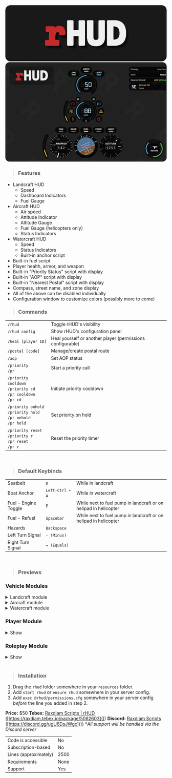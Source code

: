 <img src="https://github.com/Raxdiam/rHUD/blob/main/images/forum-thumb.png?raw=true" />
<img src="https://github.com/Raxdiam/rHUD/blob/main/images/forum-banner.png?raw=true" />

> ### Features

* Landcraft HUD
  - Speed
  - Dashboard Indicators
  - Fuel Gauge
* Aircraft HUD
  - Air speed
  - Attitude Indicator
  - Altitude Gauge
  - Fuel Gauge (helicopters only)
  - Status Indicators
* Watercraft HUD
  - Speed
  - Status Indicators
  - Built-in anchor script
* Built-in fuel script
* Player health, armor, and weapon
* Built-in "Priority Status" script with display
* Built-in "AOP" script with display
* Built-in "Nearest Postal" script with display
* Compass, street name, and zone display
* All of the above can be disabled individually
* Configuration window to customize colors (possibly more to come)
&nbsp;

> ### Commands
| | |
|-|-|
`/rhud` | Toggle rHUD's visibility
`/rhud config` | Show rHUD's configuration panel
`/heal [player ID]` | Heal yourself or another player (permissions configurable)
`/postal [code]` | Manage/create postal route
`/aop` | Set AOP status
`/priority`<br>`/pr` | Start a priority call
`/priority cooldown`<br> `/priority cd`<br> `/pr cooldown`<br> `/pr cd` | Initiate priority cooldown
`/priority onhold`<br>`/priority hold`<br>`/pr onhold`<br>`/pr hold` | Set priority on hold
`/priority reset`<br>`/priority r`<br>`/pr reset`<br>`/pr r` | Reset the priority timer
&nbsp;

> ### Default Keybinds
| | | |
|-|-|-|
Seatbelt | `K` | While in landcraft
Boat Anchor | `Left-Ctrl + A` | While in watercraft
Fuel - Engine Toggle | `E` | While next to fuel pump in landcraft or on helipad in helicopter
Fuel - Refuel | `Spacebar` | While next to fuel pump in landcraft or on helipad in helicopter
Hazards | `Backspace`
Left Turn Signal | `- (Minus)`
Right Turn Signal | `= (Equals)`
&nbsp;

> ### Previews
### Vehicle Modules
<details>
  <summary>Landcraft module</summary>
  <img src="https://github.com/Raxdiam/rHUD/blob/main/images/module-land.gif?raw=true" width="400" />
</details>
<details>
  <summary>Aircraft module</summary>
  <img src="https://github.com/Raxdiam/rHUD/blob/main/images/module-air.gif?raw=true" width="400" />
</details>
<details>
  <summary>Watercraft module</summary>
  <img src="https://github.com/Raxdiam/rHUD/blob/main/images/module-water.gif?raw=true" width="400" />
</details>

### Player Module
<details>
  <summary>Show</summary>
  <img src="https://github.com/Raxdiam/rHUD/blob/main/images/module-player.gif?raw=true" height="172" />
</details>

### Roleplay Module
<details>
  <summary>Show</summary>
  <img src="https://github.com/Raxdiam/rHUD/blob/main/images/module-info.png?raw=true" height="172" />
</details>
<br>

> ### Installation
1. Drag the `rhud` folder somewhere in your `resources` folder.
2. Add `start rhud` or `ensure rhud` somewhere in your server config.
3. Add `exec @rhud/permissions.cfg` somewhere in your server config *before* the line you added in step 2.
&nbsp;

**Price:** $50
**Tebex:** [Raxdiam Scripts | rHUD](https://raxdiam.tebex.io/package/5062603) ([https://raxdiam.tebex.io/package/5062603]())
**Discord:** [Raxdiam Scripts](https://discord.gg/ugU6DsJWgc) ([https://discord.gg/ugU6DsJWgc]())
**All support will be handled via the Discord server*

|                       |      |
|-----------------------|------|
| Code is accessible    | No   |
| Subscription-based    | No   |
| Lines (approximately) | 2500 |
| Requirements          | None |
| Support               | Yes  |